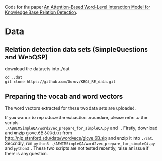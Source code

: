 Code for the paper [An Attention-Based Word-Level Interaction Model for Knowledge Base Relation Detection](https://ieeexplore.ieee.org/document/8546730). 

# Data
## Relation detection data sets (SimpleQuestions and WebQSP)
download the datasets into ./dat
```
cd ./dat
git clone https://github.com/Gorov/KBQA_RE_data.git
``` 

## Preparing the vocab and word vectors
The word vectors extracted for these two data sets are uploaded. 

If you wanna to reproduce the extraction procedure, please refer to the scripts  
`./ABWIMSimpleQA/word2vec_prepare_for_simpleQA.py` and ` `. 
Firstly, download and unzip glove.6B.300d.txt from  
http://nlp.stanford.edu/data/wordvecs/glove.6B.zip 
and unzip it into  `./dat`.
Secondly, run `python3 ./ABWIMSimpleQA/word2vec_prepare_for_simpleQA.py`
and `python3 `. 
These two scripts are not tested recently, raise an issue if there is any question.

 
 
  